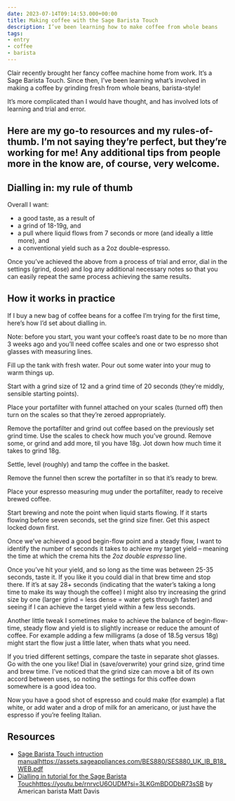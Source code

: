 ```yaml
---
date: 2023-07-14T09:14:53.000+00:00
title: Making coffee with the Sage Barista Touch
description: I’ve been learning how to make coffee from whole beans
tags:
- entry
- coffee
- barista
---
```

Clair recently brought her fancy coffee machine home from work. It’s a Sage Barista Touch. Since then, I’ve been learning what’s involved in making a coffee by grinding fresh from whole beans, barista-style!

It’s more complicated than I would have thought, and has involved lots of learning and trial and error. 

Here are my go-to resources and my rules-of-thumb. I’m not saying they’re perfect, but they’re working for me! Any additional tips from people more in the know are, of course, very welcome.
---

## Dialling in: my rule of thumb

Overall I want:
- a good taste, as a result of
- a grind of 18-19g, and
- a pull where liquid flows from 7 seconds or more (and ideally a little more), and
- a conventional yield such as a 2oz double-espresso.

Once you’ve achieved the above from a process of trial and error, dial in the settings (grind, dose) and log any additional necessary notes so that you can easily repeat the same process achieving the same results. 

## How it works in practice

If I buy a new bag of coffee beans for a coffee I’m trying for the first time, here’s how I’d set about dialling in.

Note: before you start, you want your coffee’s roast date to be no more than 3 weeks ago and you’ll need coffee scales and one or two espresso shot glasses with measuring lines.

Fill up the tank with fresh water. Pour out some water into your mug to warm things up.

Start with a grind size of 12 and a grind time of 20 seconds (they’re middly, sensible starting points). 

Place your portafilter with funnel attached on your scales (turned off) then turn on the scales so that they’re zeroed appropriately. 

Remove the portafilter and grind out coffee based on the previously set grind time. Use the scales to check how much you’ve ground. Remove some, or grind and add more, til you have 18g. Jot down how much time it takes to grind 18g.

Settle, level (roughly) and tamp the coffee in the basket.

Remove the funnel then screw the portafilter in so that it’s ready to brew.

Place your espresso measuring mug under the portafilter, ready to receive brewed coffee.

Start brewing and note the point when liquid starts flowing. If it starts flowing before seven seconds, set the grind size finer. Get this aspect locked down first.

Once we’ve achieved a good begin-flow point and a steady flow, I want to identify the number of seconds it takes to achieve my target yield – meaning the time at which the crema hits the _2oz double espresso_ line.
    
Once you’ve hit your yield, and so long as the time was between 25-35 seconds, taste it. If you like it you could dial in that brew time and stop there. If it’s at say 28+ seconds (indicating that the water’s taking a long time to make its way though the coffee) I might also try increasing the grind size by one (larger grind = less dense = water gets through faster) and seeing if I can achieve the target yield within a few less seconds. 

Another little tweak I sometimes make to achieve the balance of begin-flow-time, steady flow and yield is to slightly increase or reduce the amount of coffee. For example adding a few milligrams (a dose of 18.5g versus 18g) might start the flow just a little later, when thats what you need.

If you tried different settings, compare the taste in separate shot glasses. Go with the one you like! Dial in (save/overwrite) your grind size, grind time and brew time. I’ve noticed that the grind size can move a bit of its own accord between uses, so noting the settings for this coffee down somewhere is a good idea too.

Now you have a good shot of espresso and could make (for example) a flat white, or add water and a drop of milk for an americano, or just have the espresso if you’re feeling Italian.

## Resources

- [Sage Barista Touch intruction manual](https://assets.sageappliances.com/BES880/SES880_UK_IB_B18_WEB.pdf)https://assets.sageappliances.com/BES880/SES880_UK_IB_B18_WEB.pdf
- [Dialling in tutorial for the Sage Barista Touch](https://youtu.be/rnrvcU6OUDM?si=3LKGmBDODbR73sSB)https://youtu.be/rnrvcU6OUDM?si=3LKGmBDODbR73sSB by American barista Matt Davis
